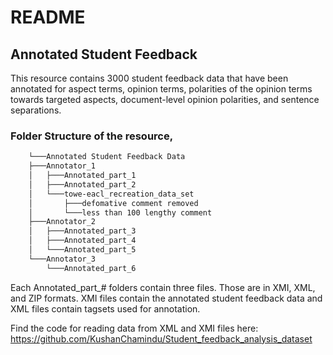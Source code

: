 # README 
## Annotated Student Feedback
This resource contains 3000 student feedback data that have been annotated for aspect terms, opinion terms, polarities of the opinion terms towards targeted aspects, document-level opinion polarities, and sentence separations.

### Folder Structure of the resource,

```bash
    └───Annotated Student Feedback Data
    ├───Annotator_1
    │   ├───Annotated_part_1
    │   ├───Annotated_part_2
    │   └───towe-eacl_recreation_data_set
    │       ├───defomative comment removed
    │       └───less than 100 lengthy comment
    ├───Annotator_2
    │   ├───Annotated_part_3
    │   ├───Annotated_part_4
    │   └───Annotated_part_5
    └───Annotator_3
        └───Annotated_part_6
```

Each Annotated_part_# folders contain three files. Those are in XMI, XML, and ZIP formats. 
XMI files contain the annotated student feedback data and XML files contain tagsets used for annotation.

Find the code for reading data from XML and XMI files here: https://github.com/KushanChamindu/Student_feedback_analysis_dataset

